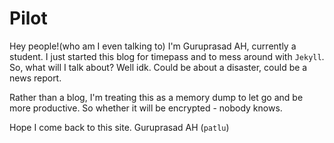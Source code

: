 # Pilot

Hey people!(who am I even talking to) I'm Guruprasad AH, currently a student. I just started this blog for timepass and to mess around with `Jekyll`. So, what will I talk about? Well idk. Could be about a disaster, could be a news report. 

Rather than a blog, I'm treating this as a memory dump to let go and be more productive. So whether it will be encrypted - nobody knows.

Hope I come back to this site.
Guruprasad AH 
(`patlu`)
